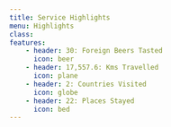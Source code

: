 ```yaml
---
title: Service Highlights
menu: Highlights
class:
features:
	- header: 30: Foreign Beers Tasted
	  icon: beer
	- header: 17,557.6: Kms Travelled
	  icon: plane
	- header: 2: Countries Visited
	  icon: globe
	- header: 22: Places Stayed
	  icon: bed
---
```

